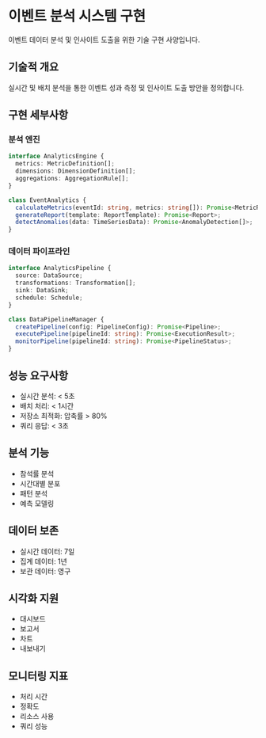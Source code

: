 # 이벤트 분석 시스템 구현

이벤트 데이터 분석 및 인사이트 도출을 위한 기술 구현 사양입니다.

## 기술적 개요
실시간 및 배치 분석을 통한 이벤트 성과 측정 및 인사이트 도출 방안을 정의합니다.

## 구현 세부사항

### 분석 엔진
```typescript
interface AnalyticsEngine {
  metrics: MetricDefinition[];
  dimensions: DimensionDefinition[];
  aggregations: AggregationRule[];
}

class EventAnalytics {
  calculateMetrics(eventId: string, metrics: string[]): Promise<MetricResults>;
  generateReport(template: ReportTemplate): Promise<Report>;
  detectAnomalies(data: TimeSeriesData): Promise<AnomalyDetection[]>;
}
```

### 데이터 파이프라인
```typescript
interface AnalyticsPipeline {
  source: DataSource;
  transformations: Transformation[];
  sink: DataSink;
  schedule: Schedule;
}

class DataPipelineManager {
  createPipeline(config: PipelineConfig): Promise<Pipeline>;
  executePipeline(pipelineId: string): Promise<ExecutionResult>;
  monitorPipeline(pipelineId: string): Promise<PipelineStatus>;
}
```

## 성능 요구사항
- 실시간 분석: < 5초
- 배치 처리: < 1시간
- 저장소 최적화: 압축률 > 80%
- 쿼리 응답: < 3초

## 분석 기능
- 참석률 분석
- 시간대별 분포
- 패턴 분석
- 예측 모델링

## 데이터 보존
- 실시간 데이터: 7일
- 집계 데이터: 1년
- 보관 데이터: 영구

## 시각화 지원
- 대시보드
- 보고서
- 차트
- 내보내기

## 모니터링 지표
- 처리 시간
- 정확도
- 리소스 사용
- 쿼리 성능
